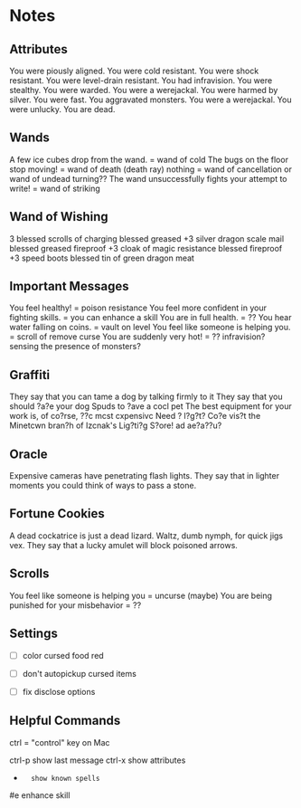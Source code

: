 # Notes

## Attributes
You were piously aligned.
You were cold resistant.
You were shock resistant.
You were level-drain resistant.
You had infravision.
You were stealthy.
You were warded.
You were a werejackal.
You were harmed by silver.
You were fast.
You aggravated monsters.
You were a werejackal.
You were unlucky.
You are dead.

## Wands

A few ice cubes drop from the wand. = wand of cold
The bugs on the floor stop moving! = wand of death (death ray)
nothing = wand of cancellation or wand of undead turning??
The wand unsuccessfully fights your attempt to write! = wand of striking

## Wand of Wishing

3 blessed scrolls of charging
blessed greased +3 silver dragon scale mail
blessed greased fireproof +3 cloak of magic resistance
blessed fireproof +3 speed boots
blessed tin of green dragon meat

## Important Messages

You feel healthy! = poison resistance
You feel more confident in your fighting skills. = you can enhance a skill
You are in full health. = ??
You hear water falling on coins. = vault on level
You feel like someone is helping you. = scroll of remove curse
You are suddenly very hot! = ?? infravision? sensing the presence of monsters?


## Graffiti

They say that you can tame a dog by talking firmly to it
They say that you should ?a?e your dog Spuds to ?ave a cocl pet
The best equipment for your work is, of co?rse, ??c mcst cxpensivc
Need ? l?g?t?  Co?e vis?t the Minetcwn bran?h of Izcnak's Lig?ti?g S?ore!
ad ae?a??u?

## Oracle

Expensive cameras have penetrating flash lights.
They say that in lighter moments you could think of ways to pass a stone.

## Fortune Cookies

A dead cockatrice is just a dead lizard.
Waltz, dumb nymph, for quick jigs vex.
They say that a lucky amulet will block poisoned arrows.

## Scrolls

You feel like someone is helping you = uncurse (maybe)
You are being punished for your misbehavior = ??

## Settings

 -[ ] color cursed food red
 -[ ] don't autopickup cursed items
 -[ ] fix disclose options



## Helpful Commands
ctrl = "control" key on Mac

ctrl-p   show last message
ctrl-x   show attributes
 +       show known spells
 #e      enhance skill


